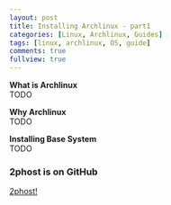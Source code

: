 ```yaml
---
layout: post
title: Installing Archlinux - part1
categories: [Linux, Archlinux, Guides]
tags: [linux, archlinux, OS, guide]
comments: true
fullview: true
---
```


**What is Archlinux**  
TODO

**Why Archlinux**  
TODO

**Installing Base System**  
TODO  

### 2phost is on GitHub ###
<a class="btn btn-default" href="https://github.com/2phost">2phost!</a>
